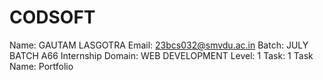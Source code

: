 # CODSOFT
Name: GAUTAM LASGOTRA 
Email: 23bcs032@smvdu.ac.in 
Batch: JULY BATCH A66 
Internship Domain: WEB DEVELOPMENT 
Level: 1 
Task: 1 
Task Name: Portfolio
